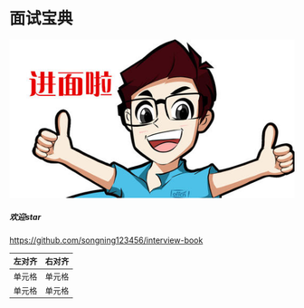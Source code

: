 # 面试宝典
![进面啦](/images/HomePage.jpg)


##### 欢迎star
<https://github.com/songning123456/interview-book>

| 左对齐 | 右对齐 | 
| :----- | :----- | 
| 单元格 | 单元格 | 
| 单元格 | 单元格 | 





